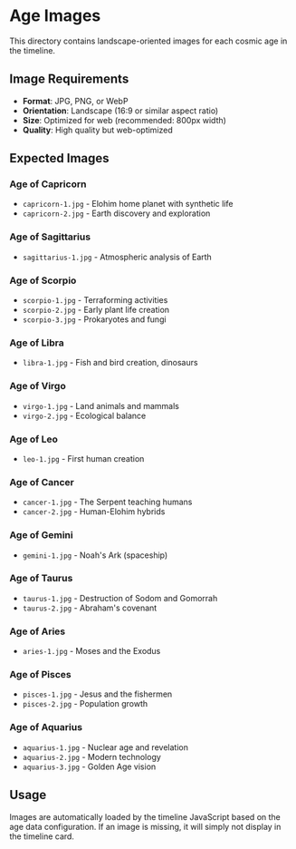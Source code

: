 # Age Images

This directory contains landscape-oriented images for each cosmic age in the timeline.

## Image Requirements

- **Format**: JPG, PNG, or WebP
- **Orientation**: Landscape (16:9 or similar aspect ratio)
- **Size**: Optimized for web (recommended: 800px width)
- **Quality**: High quality but web-optimized

## Expected Images

### Age of Capricorn
- `capricorn-1.jpg` - Elohim home planet with synthetic life
- `capricorn-2.jpg` - Earth discovery and exploration

### Age of Sagittarius
- `sagittarius-1.jpg` - Atmospheric analysis of Earth

### Age of Scorpio
- `scorpio-1.jpg` - Terraforming activities
- `scorpio-2.jpg` - Early plant life creation
- `scorpio-3.jpg` - Prokaryotes and fungi

### Age of Libra
- `libra-1.jpg` - Fish and bird creation, dinosaurs

### Age of Virgo
- `virgo-1.jpg` - Land animals and mammals
- `virgo-2.jpg` - Ecological balance

### Age of Leo
- `leo-1.jpg` - First human creation

### Age of Cancer
- `cancer-1.jpg` - The Serpent teaching humans
- `cancer-2.jpg` - Human-Elohim hybrids

### Age of Gemini
- `gemini-1.jpg` - Noah's Ark (spaceship)

### Age of Taurus
- `taurus-1.jpg` - Destruction of Sodom and Gomorrah
- `taurus-2.jpg` - Abraham's covenant

### Age of Aries
- `aries-1.jpg` - Moses and the Exodus

### Age of Pisces
- `pisces-1.jpg` - Jesus and the fishermen
- `pisces-2.jpg` - Population growth

### Age of Aquarius
- `aquarius-1.jpg` - Nuclear age and revelation
- `aquarius-2.jpg` - Modern technology
- `aquarius-3.jpg` - Golden Age vision

## Usage

Images are automatically loaded by the timeline JavaScript based on the age data configuration. If an image is missing, it will simply not display in the timeline card.
